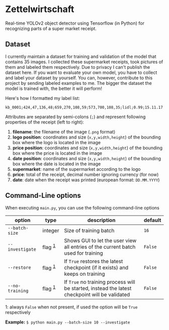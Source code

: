 # Zettelwirtschaft

Real-time YOLOv2 object detector using Tensorflow (in Python) for recognizing parts of a super market receipt.

## Dataset

I currently maintain a dataset for training and validation of the model that contains 35 images. I collected these supermarket receipts, took pictures of them and labeled them respectively. Due to privacy I can't publish the dataset here. If you want to evaluate your own model, you have to collect and label your dataset by yourself.
You can, however, contribute to this project by sending labeled examples to me. The bigger the dataset the model is trained with, the better it will perform!

Here's how I formatted my label list:
```
kb_0001;424,47,136,48;659,270,108,59;573,700,108,35;lidl;0.99;15.11.17
```
Attributes are separated by semi-colons (`;`) and represent following properties of the receipt (left to right):

1. __filename__: the filename of the image (`.png` format)
2. __logo position__: coordinates and size (`x,y,width,height`) of the bounding box where the logo is located in the image
3. __price position__: coordinates and size (`x,y,width,height`) of the bounding box where the price is located in the image
4. __date position__: coordinates and size (`x,y,width,height`) of the bounding box where the date is located in the image
5. __supermarket__: name of the supermarket according to the logo
6. __price__: total of the receipt, decimal number ignoring currency (for now)
7. __date__: date when the receipt was printed (european format: `DD.MM.YYYY`)


## Command-Line options

When executing `main.py`, you can use the following command-line options

| option | type | description | default |
|--------|------|-------------|---------|
| `--batch-size` | integer | Size of training batch | `16` |
| `--investigate` | flag <sup>[1](#footnote1)</sup> | Shows GUI to let the user view all entries of the current batch used for training | `False` |
| `--restore` | flag <sup>[1](#footnote1)</sup> | If `True` restores the latest checkpoint (if it exists) and keeps on training | `False` |
| `--no-training` | flag <sup>[1](#footnote1)</sup> | If `True` no training process will be started, instead the latest checkpoint will be validated | `False` |



<a id="footnote1">1</a>: always `False` when not present, if used the option will be `True` respectively

__Example:__ `$ python main.py --batch-size 10 --investigate`